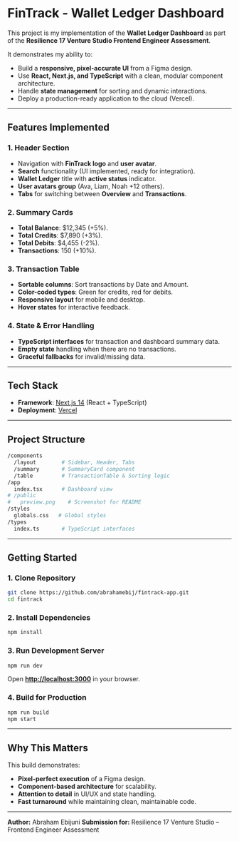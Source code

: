 # **FinTrack - Wallet Ledger Dashboard**

This project is my implementation of the **Wallet Ledger Dashboard** as part of the **Resilience 17 Venture Studio Frontend Engineer Assessment**.

It demonstrates my ability to:

* Build a **responsive, pixel-accurate UI** from a Figma design.
* Use **React, Next.js, and TypeScript** with a clean, modular component architecture.
* Handle **state management** for sorting and dynamic interactions.
* Deploy a production-ready application to the cloud (Vercel).

<!-- ---

## **Live Demo & Repository**

* **Live App**: [https://fintrack-dashboard.vercel.app](https://fintrack-dashboard.vercel.app)
* **GitHub Repository**: [https://github.com/yourusername/fintrack](https://github.com/yourusername/fintrack) -->

---

## **Features Implemented**

### **1. Header Section**

* Navigation with **FinTrack logo** and **user avatar**.
* **Search** functionality (UI implemented, ready for integration).
* **Wallet Ledger** title with **active status** indicator.
* **User avatars group** (Ava, Liam, Noah +12 others).
* **Tabs** for switching between **Overview** and **Transactions**.

### **2. Summary Cards**

* **Total Balance**: \$12,345 (+5%).
* **Total Credits**: \$7,890 (+3%).
* **Total Debits**: \$4,455 (-2%).
* **Transactions**: 150 (+10%).

### **3. Transaction Table**

* **Sortable columns**: Sort transactions by Date and Amount.
* **Color-coded types**: Green for credits, red for debits.
* **Responsive layout** for mobile and desktop.
* **Hover states** for interactive feedback.

### **4. State & Error Handling**

* **TypeScript interfaces** for transaction and dashboard summary data.
* **Empty state** handling when there are no transactions.
* **Graceful fallbacks** for invalid/missing data.

---

## **Tech Stack**

* **Framework**: [Next.js 14](https://nextjs.org/) (React + TypeScript)
* **Deployment**: [Vercel](https://vercel.com/)

---

## **Project Structure**

```bash
/components
  /layout        # Sidebar, Header, Tabs
  /summary       # SummaryCard component
  /table         # TransactionTable & Sorting logic
/app
  index.tsx      # Dashboard view
# /public
#   preview.png    # Screenshot for README
/styles
  globals.css   # Global styles
/types
  index.ts       # TypeScript interfaces
```

---

## **Getting Started**

### **1. Clone Repository**

```bash
git clone https://github.com/abrahamebij/fintrack-app.git
cd fintrack
```

### **2. Install Dependencies**

```bash
npm install
```

### **3. Run Development Server**

```bash
npm run dev
```

Open **[http://localhost:3000](http://localhost:3000)** in your browser.

### **4. Build for Production**

```bash
npm run build
npm start
```

---

## **Why This Matters**

This build demonstrates:

* **Pixel-perfect execution** of a Figma design.
* **Component-based architecture** for scalability.
* **Attention to detail** in UI/UX and state handling.
* **Fast turnaround** while maintaining clean, maintainable code.

---

**Author:** Abraham Ebijuni
**Submission for:** Resilience 17 Venture Studio – Frontend Engineer Assessment

